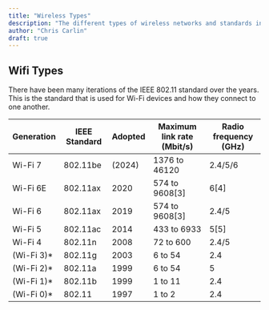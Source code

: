 ```yaml
---
title: "Wireless Types"
description: "The different types of wireless networks and standards in networking"
author: "Chris Carlin"
draft: true
---
```


## Wifi Types

There have been many iterations of the IEEE 802.11 standard over the years. This is the standard that is used for Wi-Fi devices and how they connect to one another. 

| Generation |	IEEE Standard	| Adopted |	Maximum link rate (Mbit/s)	| Radio frequency (GHz) |
| --- | --- | --- | --- | --- |
| Wi-Fi 7 |	802.11be	| (2024) |	1376 to 46120	| 2.4/5/6 | 
| Wi-Fi 6E | 	802.11ax |	2020 |	574 to 9608[3]	| 6[4] |
| Wi-Fi 6	| 802.11ax | 2019	| 574 to 9608[3] | 2.4/5 |
| Wi-Fi 5	| 802.11ac |	2014 |	433 to 6933	| 5[5] |
| Wi-Fi 4	| 802.11n	 | 2008	 | 72 to 600	| 2.4/5 |
| (Wi-Fi 3)*	| 802.11g	| 2003 |	6 to 54 |	2.4 |
| (Wi-Fi 2)*	| 802.11a	| 1999 |	6 to 54 |	5 |
| (Wi-Fi 1)*	| 802.11b	| 1999 |	1 to 11 |	2.4 |
| (Wi-Fi 0)*	| 802.11	| 1997	| 1 to 2 |	2.4 |